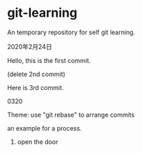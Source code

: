 # git-learning
An temporary repository for self git learning.

2020年2月24日

Hello, this is the first commit.

(delete 2nd commit)

Here is 3rd commit.

0320

Theme: use "git rebase" to arrange commits

an example for a process.

1. open the door